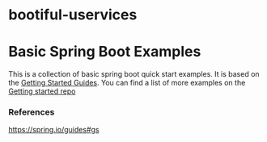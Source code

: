 # bootiful-uservices

# Basic Spring Boot Examples

This is a collection of basic spring boot quick start examples.
It is based on the [Getting Started Guides](https://spring.io/guides#gs).
You can find a list of more examples on the [Getting started repo](https://github.com/spring-guides/)

### References
https://spring.io/guides#gs


